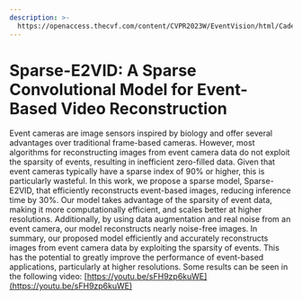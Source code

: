 ```yaml
---
description: >-
  https://openaccess.thecvf.com/content/CVPR2023W/EventVision/html/Cadena_Sparse-E2VID_A_Sparse_Convolutional_Model_for_Event-Based_Video_Reconstruction_Trained_CVPRW_2023_paper.html
---
```


# Sparse-E2VID: A Sparse Convolutional Model for Event-Based Video Reconstruction

Event cameras are image sensors inspired by biology and offer several advantages over traditional frame-based cameras. However, most algorithms for reconstructing images from event camera data do not exploit the sparsity of events, resulting in inefficient zero-filled data. Given that event cameras typically have a sparse index of 90% or higher, this is particularly wasteful. In this work, we propose a sparse model, Sparse-E2VID, that efficiently reconstructs event-based images, reducing inference time by 30%. Our model takes advantage of the sparsity of event data, making it more computationally efficient, and scales better at higher resolutions. Additionally, by using data augmentation and real noise from an event camera, our model reconstructs nearly noise-free images. In summary, our proposed model efficiently and accurately reconstructs images from event camera data by exploiting the sparsity of events. This has the potential to greatly improve the performance of event-based applications, particularly at higher resolutions. Some results can be seen in the following video: [https://youtu.be/sFH9zp6kuWE](https://youtu.be/sFH9zp6kuWE)
